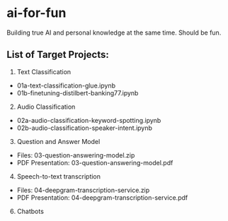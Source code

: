 # ai-for-fun
Building true AI and personal knowledge at the same time. Should be fun.

## List of Target Projects:
1. Text Classification
- 01a-text-classification-glue.ipynb
- 01b-finetuning-distilbert-banking77.ipynb
2. Audio Classification
- 02a-audio-classification-keyword-spotting.ipynb
- 02b-audio-classification-speaker-intent.ipynb
3. Question and Answer Model
- Files: 03-question-answering-model.zip
- PDF Presentation: 03-question-answering-model.pdf
4. Speech-to-text transcription
- Files: 04-deepgram-transcription-service.zip
- PDF Presentation: 04-deepgram-transcription-service.pdf
6. Chatbots
